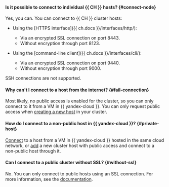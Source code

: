 #### Is it possible to connect to individual {{ CH }} hosts? {#connect-node}

Yes, you can. You can connect to {{ CH }} cluster hosts:

* Using the [HTTPS interface]({{ ch.docs }}/interfaces/http/):
   * Via an encrypted SSL connection on port 8443.
   * Without encryption through port 8123.

* Using the [command-line client]({{ ch.docs }}/interfaces/cli/):
   * Via an encrypted SSL connection on port 9440.
   * Without encryption through port 9000.

SSH connections are not supported.

#### Why can't I connect to a host from the internet? {#fail-connection}

Most likely, no public access is enabled for the cluster, so you can only connect to it from a VM in {{ yandex-cloud }}. You can only request public access when [creating a new host](../../managed-clickhouse/concepts/network.md#public-access-to-a-host) in your cluster.

#### How do I connect to a non-public host in {{ yandex-cloud }}? {#private-host}

[Connect](../../managed-clickhouse/operations/connect.md) to a host from a VM in {{ yandex-cloud }} hosted in the same cloud network, or [add](../../managed-clickhouse/operations/hosts.md#add-host) a new cluster host with public access and connect to a non-public host through it.

#### Can I connect to a public cluster without SSL? {#without-ssl}

No. You can only connect to public hosts using an SSL connection. For more information, see the [documentation](../../managed-clickhouse/operations/connect.md).
